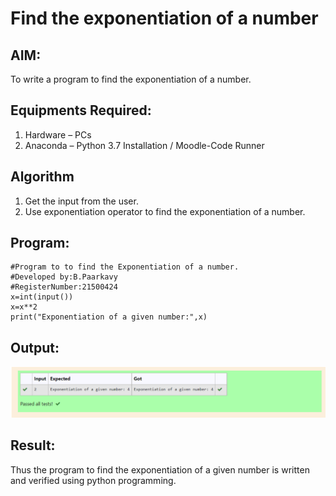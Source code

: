 # Find the exponentiation of a number

## AIM:
To write a program to find the exponentiation of a number.

## Equipments Required:
1. Hardware – PCs
2. Anaconda – Python 3.7 Installation / Moodle-Code Runner

## Algorithm
1. Get the input from the user.
2. Use exponentiation operator to find the exponentiation of a number.

## Program:
```
#Program to to find the Exponentiation of a number.
#Developed by:B.Paarkavy
#RegisterNumber:21500424
x=int(input())
x=x**2
print("Exponentiation of a given number:",x)
```

## Output:
![exponentiation of a number](./expo.png)


## Result:
Thus the program to find the exponentiation of a given number is written and verified using python programming.

